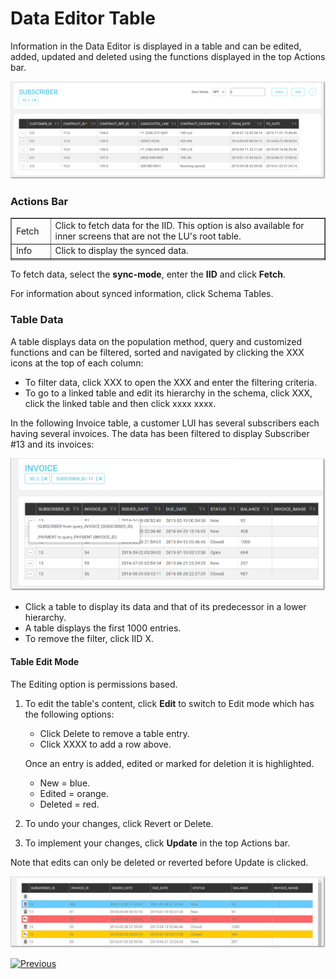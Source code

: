 # Data Editor Table

Information in the Data Editor is displayed in a table and can be edited, added, updated and deleted using the functions displayed in the top Actions bar.  

<img src="images/30_dataeditor_04.png" alt="Table Data Editor" />

### Actions Bar


<table style="border-collapse: collapse; width: 100%; height: 68px;" border="1">
<tbody>
<tr style="height: 17px;">
<td style="width: 12.4762%; height: 17px;">Fetch</td>
<td style="width: 87.5238%; height: 17px;">Click to fetch data for the IID. This option is also available for inner screens that are not the LU's root table.</td>
</tr>
<tr style="height: 17px;">
<td style="width: 12.4762%; height: 17px;">Info</td>
<td style="width: 87.5238%; height: 17px;">Click to display the synced data.&nbsp;</td>
</tr>
<tr style="height: 17px;">
<td style="width: 12.4762%; height: 17px;">Edit</td>
<td style="width: 87.5238%; height: 17px;">Click to switch to Edit mode.</td>
</tr>
<tr style="height: 17px;">
<td style="width: 12.4762%; height: 17px;">IID X</td>
<td style="width: 87.5238%; height: 17px;">Click to reset the LUI.</td>
</tr>
</tbody>  
</table> 


To fetch data, select the **sync-mode**, enter the **IID** and click **Fetch**.

For information about synced information, click Schema Tables. 



### Table Data

A table displays data on the population method, query and customized functions and can be filtered, sorted and navigated by clicking the XXX icons at the top of each column:  

-  To filter data, click XXX to open the XXX and enter the filtering criteria.
-  To go to a linked table and edit its hierarchy in the schema, click XXX, click the linked table and then click xxxx xxxx. 
 
In the following Invoice table, a customer LUI has several subscribers each having several invoices. The data has been filtered to display Subscriber #13 and its invoices:   

  <img src="images/30_dataeditor_05a.png" alt="Table Data Editor" /> 
  
-   Click a table to display its data and that of its predecessor in a lower hierarchy.  
-   A table displays the first 1000 entries.
-   To remove the filter, click IID X.
 
  
    

#### Table Edit Mode 

The Editing option is permissions based.
1.  To edit the table's content, click **Edit** to switch to Edit mode which has the following options:  
    -  Click Delete to remove a table entry.
    -  Click XXXX to add a row above.

    Once an entry is added, edited or marked for deletion it is highlighted. 

    -  New = blue.
    -  Edited = orange.
    -  Deleted = red. 

2.  To undo your changes, click Revert or Delete.
3.  To implement your changes, click **Update** in the top Actions bar.

Note that edits can only be deleted or reverted before Update is clicked.

 <img src="images/30_dataeditor_06.png" alt="actions colors" />





[![Previous](/articles/images/Previous.png)](05_data_editor_schema_viewer.md)
